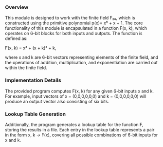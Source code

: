 ### Overview

This module is designed to work with the finite field F₂₆, which is constructed using the primitive polynomial p(x)= x⁶ + x + 1. The core functionality of this module is encapsulated in a function F(x, k), which operates on 6-bit blocks for both inputs and outputs. The function is defined as:

F(x, k) = x³ + (x + k)³ + k,

where x and k are 6-bit vectors representing elements of the finite field, and the operations of addition, multiplication, and exponentiation are carried out within the finite field.

### Implementation Details
The provided program computes F(x, k) for any given 6-bit inputs x and k. For example, input vectors of x = (0,0,0,0,0,0) and k = (0,0,0,0,0,0) will produce an output vector also consisting of six bits.

### Lookup Table Generation
Additionally, the program generates a lookup table for the function F, storing the results in a file. Each entry in the lookup table represents a pair in the form x, k -> F(x), covering all possible combinations of 6-bit inputs for x and k.